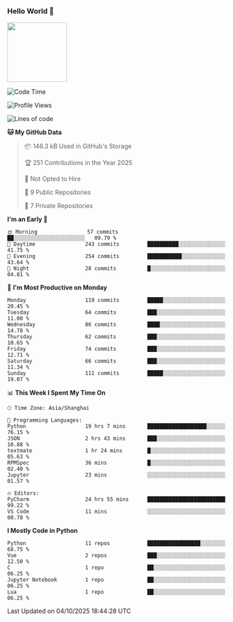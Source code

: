 ### Hello World 👋
<img align="" height="137px" src="https://github-readme-stats.vercel.app/api?username=myhMARS&hide_title=true&hide_border=true&show_icons=trueline_height=21&text_color=000&icon_color=000&bg_color=0,ea6161,ffc64d,fffc4d,52fa5a&theme=graywhite" /> </div>
<!--START_SECTION:waka-->
![Code Time](http://img.shields.io/badge/Code%20Time-1%2C070%20hrs%2016%20mins-blue)

![Profile Views](http://img.shields.io/badge/Profile%20Views-0-blue)

![Lines of code](https://img.shields.io/badge/From%20Hello%20World%20I%27ve%20Written-410.1%20thousand%20lines%20of%20code-blue)

**🐱 My GitHub Data** 

> 📦 146.3 kB Used in GitHub's Storage 
 > 
> 🏆 251 Contributions in the Year 2025
 > 
> 🚫 Not Opted to Hire
 > 
> 📜 9 Public Repositories 
 > 
> 🔑 7 Private Repositories 
 > 
**I'm an Early 🐤** 

```text
🌞 Morning                57 commits          ██░░░░░░░░░░░░░░░░░░░░░░░   09.79 % 
🌆 Daytime                243 commits         ██████████░░░░░░░░░░░░░░░   41.75 % 
🌃 Evening                254 commits         ███████████░░░░░░░░░░░░░░   43.64 % 
🌙 Night                  28 commits          █░░░░░░░░░░░░░░░░░░░░░░░░   04.81 % 
```
📅 **I'm Most Productive on Monday** 

```text
Monday                   119 commits         █████░░░░░░░░░░░░░░░░░░░░   20.45 % 
Tuesday                  64 commits          ███░░░░░░░░░░░░░░░░░░░░░░   11.00 % 
Wednesday                86 commits          ████░░░░░░░░░░░░░░░░░░░░░   14.78 % 
Thursday                 62 commits          ███░░░░░░░░░░░░░░░░░░░░░░   10.65 % 
Friday                   74 commits          ███░░░░░░░░░░░░░░░░░░░░░░   12.71 % 
Saturday                 66 commits          ███░░░░░░░░░░░░░░░░░░░░░░   11.34 % 
Sunday                   111 commits         █████░░░░░░░░░░░░░░░░░░░░   19.07 % 
```


📊 **This Week I Spent My Time On** 

```text
🕑︎ Time Zone: Asia/Shanghai

💬 Programming Languages: 
Python                   19 hrs 7 mins       ███████████████████░░░░░░   76.15 % 
JSON                     2 hrs 43 mins       ███░░░░░░░░░░░░░░░░░░░░░░   10.88 % 
textmate                 1 hr 24 mins        █░░░░░░░░░░░░░░░░░░░░░░░░   05.63 % 
RPMSpec                  36 mins             █░░░░░░░░░░░░░░░░░░░░░░░░   02.40 % 
Jupyter                  23 mins             ░░░░░░░░░░░░░░░░░░░░░░░░░   01.57 % 

🔥 Editors: 
PyCharm                  24 hrs 55 mins      █████████████████████████   99.22 % 
VS Code                  11 mins             ░░░░░░░░░░░░░░░░░░░░░░░░░   00.78 % 
```

**I Mostly Code in Python** 

```text
Python                   11 repos            █████████████████░░░░░░░░   68.75 % 
Vue                      2 repos             ███░░░░░░░░░░░░░░░░░░░░░░   12.50 % 
C                        1 repo              ██░░░░░░░░░░░░░░░░░░░░░░░   06.25 % 
Jupyter Notebook         1 repo              ██░░░░░░░░░░░░░░░░░░░░░░░   06.25 % 
Lua                      1 repo              ██░░░░░░░░░░░░░░░░░░░░░░░   06.25 % 
```




 Last Updated on 04/10/2025 18:44:28 UTC
<!--END_SECTION:waka-->

<!--
**myhMARS/myhMARS** is a ✨ _special_ ✨ repository because its `README.md` (this file) appears on your GitHub profile.

Here are some ideas to get you started:

- 🔭 I’m currently working on ...
- 🌱 I’m currently learning ...
- 👯 I’m looking to collaborate on ...
- 🤔 I’m looking for help with ...
- 💬 Ask me about ...
- 📫 How to reach me: ...
- 😄 Pronouns: ...
- ⚡ Fun fact: ...
-->
